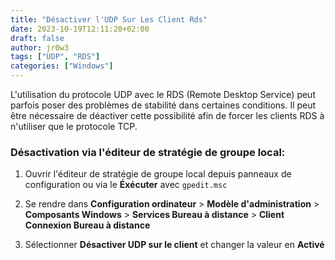 ```yaml
---
title: "Désactiver l'UDP Sur Les Client Rds"
date: 2023-10-19T12:11:20+02:00
draft: false
author: jr0w3
tags: ["UDP", "RDS"]
categories: ["Windows"]
---
```


L'utilisation du protocole UDP avec le RDS (Remote Desktop Service) peut parfois poser des problèmes de stabilité dans certaines conditions.
Il peut être nécessaire de déactiver cette possibilité afin de forcer les clients RDS à n'utiliser que le protocole TCP.

### Désactivation via l'éditeur de stratégie de groupe local:

1. Ouvrir l'éditeur de stratégie de groupe local depuis panneaux de configuration ou via le **Éxécuter** avec `gpedit.msc`

2. Se rendre dans **Configuration ordinateur** > **Modèle d'administration** > **Composants Windows** > **Services Bureau à distance** > **Client Connexion Bureau à distance**

3. Sélectionner **Désactiver UDP sur le client** et changer la valeur en **Activé**
